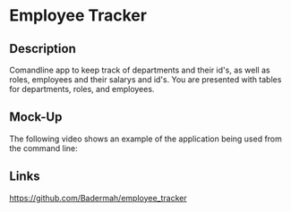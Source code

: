 # Employee Tracker

## Description

Comandline app to keep track of departments and their id's, as well as roles, employees and their salarys and id's. You are presented with tables for departments, roles, and employees.


## Mock-Up

The following video shows an example of the application being used from the command line:

## Links

https://github.com/Badermah/employee_tracker